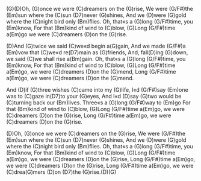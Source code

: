(G)(D)Oh, (G)once  we were (C)dreamers on the (G)rise,
We were (G/F#)the (Em)sun  where the (C)sun (D7)never (G)shines,
And we (D)were (G)gold  where the (C)night bird only (Bm)flies.
Oh, that«s a (G)long (G/F#)time, you (Em)know,
For that (Bm)kind of wind to (C)blow,
(G)Long (G/F#)time a(Em)go  we were (C)dreamers (D)on the (G)rise.

(D)And (G)twice  we said (C)we«d begin a(G)gain,
And we made (G/F#)a (Em)vow  that (C)we«d re(D7)main as (G)friends,
And, fall(D)ing (G)down,  we said (C)we shall rise a(Bm)gain.
Oh, that«s a (G)long (G/F#)time, you (Em)know,
For that (Bm)kind of wind to (C)blow,
(G)Long (G/F#)time a(Em)go, we were (C)dreamers (D)on the (G)mend,
Long (G/F#)time a(Em)go,  we were (C)dreamers (D)on the (G)mend.

And (D)if (G)three  wishes (C)came into my (G)life,
I«d (G/F#)say (Em)one  was to (C)gaze in(D7)to your (G)eyes,
And I«d (D)say (G)two  would be (C)turning back our (Bm)lives.
Three«s a (G)long (G/F#)way to (Em)go
For that (Bm)kind of wind to (C)blow,
(G)Long (G/F#)time a(Em)go, we were (C)dreamers (D)on the (G)rise,
Long (G/F#)time a(Em)go, we were (C)dreamers (D)on the (G)rise. 

(D)Oh, (G)once  we were (C)dreamers on the (G)rise,
We were (G/F#)the (Em)sun  where the (C)sun (D7)never (G)shines,
And we (D)were (G)gold  where the (C)night bird only (Bm)flies.
Oh, that«s a (G)long (G/F#)time, you (Em)know,
For that (Bm)kind of wind to (C)blow,
(G)Long (G/F#)time a(Em)go, we were (C)dreamers (D)on the (G)rise,
Long (G/F#)time a(Em)go, we were (C)dreamers (D)on the (G)rise,
Long (G/F#)time a(Em)go, we were (C)drea(G)mers (D)on (D7)the (G)rise.(D)(G)
